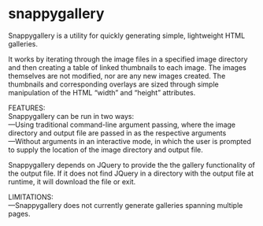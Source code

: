 snappygallery
=============
Snappygallery is a utility for quickly generating simple, lightweight HTML galleries.

It works by iterating through the image files in a specified image directory and then creating a table of linked thumbnails to each image. The images themselves are not modified, nor are any new images created. The thumbnails and corresponding overlays are sized through simple manipulation of the HTML “width” and “height” attributes.

FEATURES:<br />
Snappygallery can be run in two ways:<br />
—Using traditional command-line argument passing, where the image directory and output file are passed in as the respective arguments<br />
—Without arguments in an interactive mode, in which the user is prompted to supply the location of the image directory and output file.

Snappygallery depends on JQuery to provide the the gallery functionality of the output file. If it does not find JQuery in a directory with the output file at runtime, it will download the file or exit.


LIMITATIONS:<br />
—Snappygallery does not currently generate galleries spanning multiple pages.
